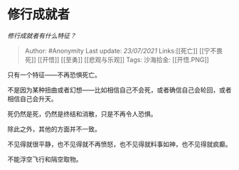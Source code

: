 # 修行成就者
*修行成就者有什么特征？*

> Author: #Anonymity
> Last update: *23/07/2021*
> Links:[[死亡]] [[宁不畏死]] [[开悟]] [[至勇]] [[悲观与乐观]]
> Tags:
> 沙海拾金: [[开悟.PNG]]

只有一个特征——不再恐惧死亡。

不是因为某种扭曲或者幻想——比如相信自己不会死，或者确信自己会轮回，或者相信自己会升天。

死仍然是死，仍然是终结和消散，只是不再令人恐惧。

除此之外，其他的方面并不一致。

不见得就很平静，也不见得就不再愤怒，也不见得就料事如神，也不见得就疯癫。

不能浮空飞行和隔空取物。

